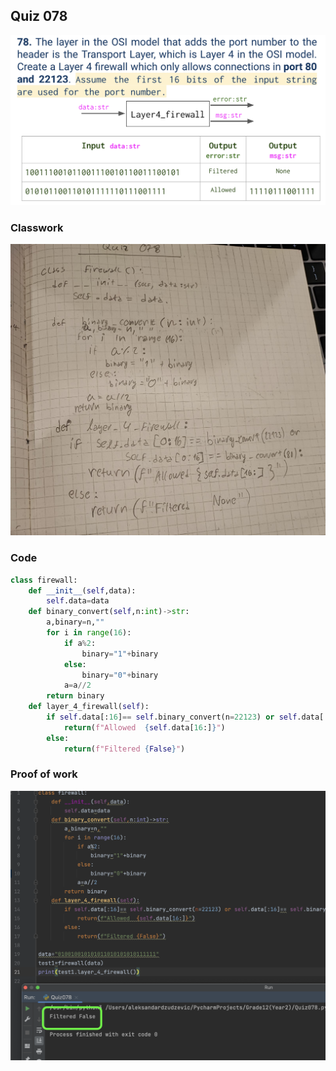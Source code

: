 ## Quiz 078
![](https://github.com/AleksandarDzudzevic/Year_2/blob/main/Quiz078text.png)
### Classwork
![](https://github.com/AleksandarDzudzevic/Year_2/blob/main/Quiz078classwork.jpg)
### Code
```.py
class firewall:
    def __init__(self,data):
        self.data=data
    def binary_convert(self,n:int)->str:
        a,binary=n,""
        for i in range(16):
            if a%2:
                binary="1"+binary
            else:
                binary="0"+binary
            a=a//2
        return binary
    def layer_4_firewall(self):
        if self.data[:16]== self.binary_convert(n=22123) or self.data[:16]== self.binary_convert(n=80):
            return(f"Allowed  {self.data[16:]}")
        else:
            return(f"Filtered {False}")
```
### Proof of work
![](https://github.com/AleksandarDzudzevic/Year_2/blob/main/Quiz078proof.png)
